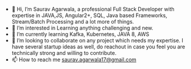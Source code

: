 - 👋 Hi, I’m Saurav Agarwala, a professional Full Stack Developer with expertise in JAVA,JS, Angular2+, SQL, Java based Frameworks, Stream/Batch Processing and a lot more of things.
- 👀 I’m interested in Learning anything challenging and new.
-  🌱 I’m currently learning Kafka, Kubernetes, JAVA 8, AWS
- 💞️ I’m looking to collaborate on any project which needs my expertise. I have several startup ideas as well, do reachout in case you feel you are technically strong and willing to contribute.
- 📫 How to reach me saurav.agarwala17@gmail.com

<!---
srv1009/srv1009 is a ✨ special ✨ repository because its `README.md` (this file) appears on your GitHub profile.
You can click the Preview link to take a look at your changes.
--->
